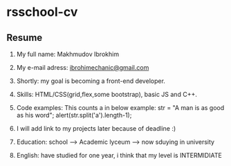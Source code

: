 # rsschool-cv
## Resume

1. My full name: Makhmudov Ibrokhim
2. My e-mail adress: ibrohimechanic@gmail.com
3. Shortly: my goal is becoming a front-end developer.

4. Skills: HTML/CSS(grid,flex,some bootstrap), basic JS and C++.
5. Code examples: This counts a in below example: 
    str = "A man is as good as his word";
    alert(str.split('a').length-1);

6. I will add link to my projects later because of deadline :)
7. Education: school --> Academic lyceum --> now sduying in university
8. English: have studied for one year, i think that my level is INTERMIDIATE

